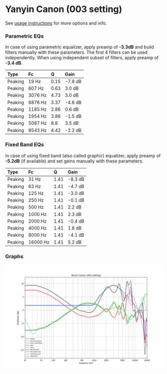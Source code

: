 # Yanyin Canon (003 setting)
See [usage instructions](https://github.com/jaakkopasanen/AutoEq#usage) for more options and info.

### Parametric EQs
In case of using parametric equalizer, apply preamp of **-3.3dB** and build filters manually
with these parameters. The first 4 filters can be used independently.
When using independent subset of filters, apply preamp of **-3.4 dB**.

| Type    | Fc      |    Q | Gain    |
|:--------|:--------|:-----|:--------|
| Peaking | 19 Hz   | 0.15 | -7.8 dB |
| Peaking | 607 Hz  | 0.63 | 3.0 dB  |
| Peaking | 3076 Hz | 4.73 | 3.0 dB  |
| Peaking | 6876 Hz | 3.37 | -4.6 dB |
| Peaking | 1185 Hz | 2.86 | 0.6 dB  |
| Peaking | 1954 Hz | 3.86 | -1.5 dB |
| Peaking | 5087 Hz | 8.8  | 3.5 dB  |
| Peaking | 9543 Hz | 4.42 | -2.2 dB |

### Fixed Band EQs
In case of using fixed band (also called graphic) equalizer, apply preamp of **-5.2dB**
(if available) and set gains manually with these parameters.

| Type    | Fc       |    Q | Gain    |
|:--------|:---------|:-----|:--------|
| Peaking | 31 Hz    | 1.41 | -8.3 dB |
| Peaking | 63 Hz    | 1.41 | -4.7 dB |
| Peaking | 125 Hz   | 1.41 | -3.0 dB |
| Peaking | 250 Hz   | 1.41 | -0.1 dB |
| Peaking | 500 Hz   | 1.41 | 2.2 dB  |
| Peaking | 1000 Hz  | 1.41 | 2.3 dB  |
| Peaking | 2000 Hz  | 1.41 | -0.4 dB |
| Peaking | 4000 Hz  | 1.41 | 1.8 dB  |
| Peaking | 8000 Hz  | 1.41 | -4.1 dB |
| Peaking | 16000 Hz | 1.41 | 5.2 dB  |

### Graphs
![](./Yanyin%20Canon%20(003%20setting).png)